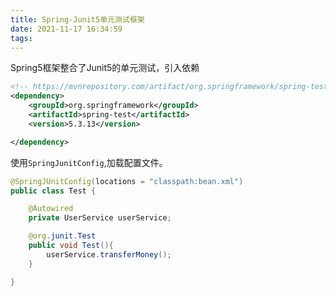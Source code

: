 ```yaml
---
title: Spring-Junit5单元测试框架
date: 2021-11-17 16:34:59
tags:
---
```


Spring5框架整合了Junit5的单元测试，引入依赖
```xml
<!-- https://mvnrepository.com/artifact/org.springframework/spring-test -->
<dependency>
    <groupId>org.springframework</groupId>
    <artifactId>spring-test</artifactId>
    <version>5.3.13</version>

</dependency>

```

使用`SpringJunitConfig`,加载配置文件。
```java
@SpringJUnitConfig(locations = "classpath:bean.xml")
public class Test {

    @Autowired
    private UserService userService;

    @org.junit.Test
    public void Test(){
        userService.transferMoney();
    }

}
```


